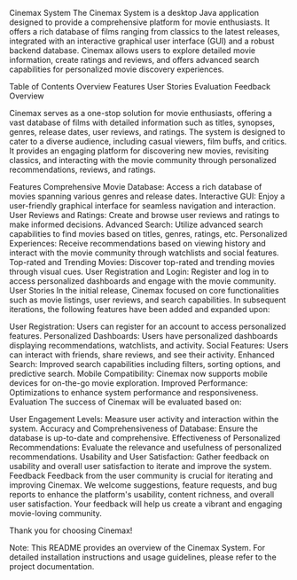 Cinemax System
The Cinemax System is a desktop Java application designed to provide a comprehensive platform for movie enthusiasts. It offers a rich database of films ranging from classics to the latest releases, integrated with an interactive graphical user interface (GUI) and a robust backend database. Cinemax allows users to explore detailed movie information, create ratings and reviews, and offers advanced search capabilities for personalized movie discovery experiences.

Table of Contents
Overview
Features
User Stories
Evaluation
Feedback
Overview

Cinemax serves as a one-stop solution for movie enthusiasts, offering a vast database of films with detailed information such as titles, synopses, genres, release dates, user reviews, and ratings. The system is designed to cater to a diverse audience, including casual viewers, film buffs, and critics. It provides an engaging platform for discovering new movies, revisiting classics, and interacting with the movie community through personalized recommendations, reviews, and ratings.

Features
Comprehensive Movie Database: Access a rich database of movies spanning various genres and release dates.
Interactive GUI: Enjoy a user-friendly graphical interface for seamless navigation and interaction.
User Reviews and Ratings: Create and browse user reviews and ratings to make informed decisions.
Advanced Search: Utilize advanced search capabilities to find movies based on titles, genres, ratings, etc.
Personalized Experiences: Receive recommendations based on viewing history and interact with the movie community through watchlists and social features.
Top-rated and Trending Movies: Discover top-rated and trending movies through visual cues.
User Registration and Login: Register and log in to access personalized dashboards and engage with the movie community.
User Stories
In the initial release, Cinemax focused on core functionalities such as movie listings, user reviews, and search capabilities. In subsequent iterations, the following features have been added and expanded upon:

User Registration: Users can register for an account to access personalized features.
Personalized Dashboards: Users have personalized dashboards displaying recommendations, watchlists, and activity.
Social Features: Users can interact with friends, share reviews, and see their activity.
Enhanced Search: Improved search capabilities including filters, sorting options, and predictive search.
Mobile Compatibility: Cinemax now supports mobile devices for on-the-go movie exploration.
Improved Performance: Optimizations to enhance system performance and responsiveness.
Evaluation
The success of Cinemax will be evaluated based on:

User Engagement Levels: Measure user activity and interaction within the system.
Accuracy and Comprehensiveness of Database: Ensure the database is up-to-date and comprehensive.
Effectiveness of Personalized Recommendations: Evaluate the relevance and usefulness of personalized recommendations.
Usability and User Satisfaction: Gather feedback on usability and overall user satisfaction to iterate and improve the system.
Feedback
Feedback from the user community is crucial for iterating and improving Cinemax. We welcome suggestions, feature requests, and bug reports to enhance the platform's usability, content richness, and overall user satisfaction. Your feedback will help us create a vibrant and engaging movie-loving community.

Thank you for choosing Cinemax!

Note: This README provides an overview of the Cinemax System. For detailed installation instructions and usage guidelines, please refer to the project documentation.
